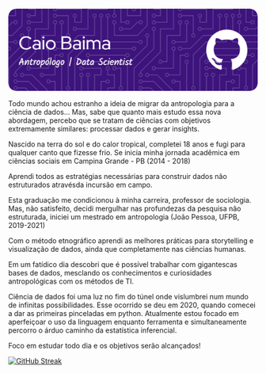 ![Header](./github-header-image.png)

Todo mundo achou estranho a ideia de migrar da antropologia para a ciência de dados...
Mas, sabe que quanto mais estudo essa nova abordagem, percebo que se tratam de ciências com objetivos extremamente similares: processar dados e gerar insights.



Nascido na terra do sol e do calor tropical, completei 18 anos e fugi para qualquer canto que fizesse frio.
Se inicia minha jornada acadêmica em ciências sociais em Campina Grande - PB (2014 - 2018)

Aprendi todos as estratégias necessárias para construir dados não estruturados atravésda incursão em campo.

Esta graduação me condicionou à minha carreira, professor de sociologia.
Mas, não satisfeito, decidi mergulhar nas profundezas da pesquisa não estruturada, iniciei um mestrado em antropologia (João Pessoa, UFPB, 2019-2021)

Com o método etnográfico aprendi as melhores práticas para storytelling e visualização de dados, ainda que completamente nas ciências humanas.

Em um fatídico dia descobri que é possível trabalhar com gigantescas bases de dados, mesclando os conhecimentos e curiosidades antropológicas com os métodos de TI.

Ciência de dados foi uma luz no fim do túnel onde vislumbrei num mundo de infinitas possibilidades.
Esse ocorrido se deu em 2020, quando comecei a dar as primeiras pinceladas em python.
Atualmente estou focado em aperfeiçoar o uso da linguagem enquanto ferramenta e simultaneamente percorro o árduo caminho da estatística inferencial.


Foco em estudar todo dia e os objetivos serão alcançados!


 [![GitHub Streak](http://github-readme-streak-stats.herokuapp.com?user=CaioBaima&theme=tokyonight_duo&locale=pt-br)](https://git.io/streak-stats) 
